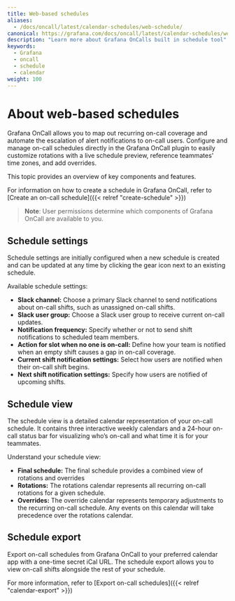 ```yaml
---
title: Web-based schedules
aliases:
  - /docs/oncall/latest/calendar-schedules/web-schedule/
canonical: https://grafana.com/docs/oncall/latest/calendar-schedules/web-schedule/
description: "Learn more about Grafana OnCalls built in schedule tool"
keywords:
  - Grafana
  - oncall
  - schedule
  - calendar
weight: 100
---
```


# About web-based schedules 

Grafana OnCall allows you to map out recurring on-call coverage and automate the escalation of alert notifications to on-call users. Configure and manage on-call schedules directly in the Grafana OnCall plugin to easily customize rotations with a live schedule preview, reference teammates' time zones, and add overrides. 

This topic provides an overview of key components and features.

For information on how to create a schedule in Grafana OnCall, refer to [Create an on-call schedule]({{< relref "create-schedule" >}})

>**Note**: User permissions determine which components of Grafana OnCall are available to you.


## Schedule settings

Schedule settings are initially configured when a new schedule is created and can be updated at any time by clicking the gear icon next to an existing schedule.

Available schedule settings:

- **Slack channel:** Choose a primary Slack channel to send notifications about on-call shifts, such as unassigned on-call shifts.
- **Slack user group:** Choose a Slack user group to receive current on-call updates.
- **Notification frequency:** Specify whether or not to send shift notifications to scheduled team members.
- **Action for slot when no one is on-call:** Define how your team is notified when an empty shift causes a gap in on-call coverage.
- **Current shift notification settings:** Select how users are notified when their on-call shift begins.
- **Next shift notification settings:** Specify how users are notified of upcoming shifts.

## Schedule view

The schedule view is a detailed calendar representation of your on-call schedule. It contains three interactive weekly calendars and a 24-hour on-call status bar for visualizing who’s on-call and what time it is for your teammates.

Understand your schedule view:

- **Final schedule:** The final schedule provides a combined view of rotations and overrides
- **Rotations:** The rotations calendar represents all recurring on-call rotations for a given schedule.
- **Overrides:** The override calendar represents temporary adjustments to the recurring on-call schedule. Any events on this calendar will take precedence over the rotations calendar.

## Schedule export

Export on-call schedules from Grafana OnCall to your preferred calendar app with a one-time secret iCal URL. The schedule export allows you to view on-call shifts alongside the rest of your schedule.  

For more information, refer to [Export on-call schedules]({{< relref "calendar-export" >}})
